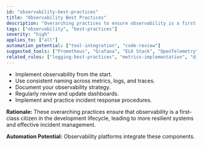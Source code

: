 ```yaml
---
id: "observability-best-practices"
title: "Observability Best Practices"
description: "Overarching practices to ensure observability is a first-class citizen in the development lifecycle."
tags: ["observability", "best-practices"]
severity: "high"
applies_to: ["all"]
automation_potential: ["tool-integration", "code-review"]
suggested_tools: ["Prometheus", "Grafana", "ELK Stack", "OpenTelemetry"]
related_rules: ["logging-best-practices", "metrics-implementation", "distributed-tracing", "alerting-strategy", "performance-monitoring"]
---
```


- Implement observability from the start.
- Use consistent naming across metrics, logs, and traces.
- Document your observability strategy.
- Regularly review and update dashboards.
- Implement and practice incident response procedures.

**Rationale:** These overarching practices ensure that observability is a first-class citizen in the development lifecycle, leading to more resilient systems and effective incident management.

**Automation Potential:** Observability platforms integrate these components.
